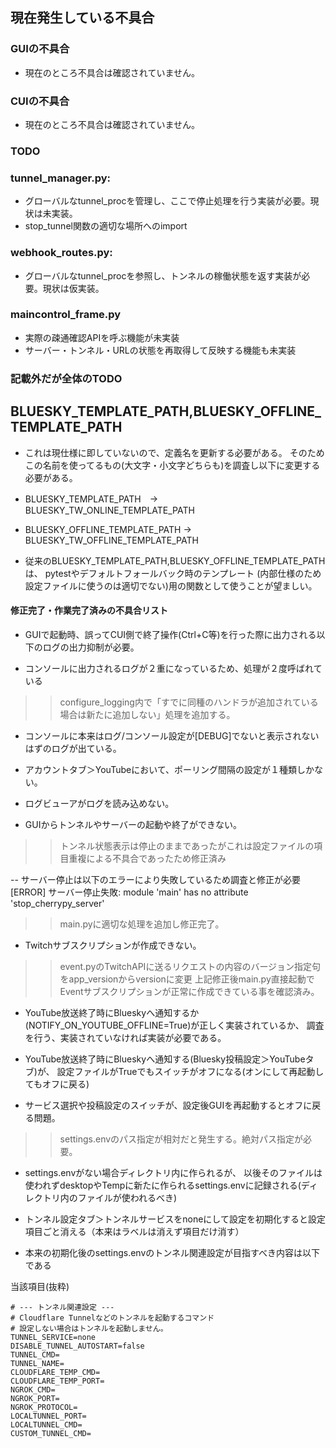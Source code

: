 ## 現在発生している不具合

### GUIの不具合

- 現在のところ不具合は確認されていません。

### CUIの不具合

- 現在のところ不具合は確認されていません。

### TODO
### tunnel_manager.py: 
- グローバルなtunnel_procを管理し、ここで停止処理を行う実装が必要。現状は未実装。
- stop_tunnel関数の適切な場所へのimport

### webhook_routes.py:
- グローバルなtunnel_procを参照し、トンネルの稼働状態を返す実装が必要。現状は仮実装。

### maincontrol_frame.py
- 実際の疎通確認APIを呼ぶ機能が未実装
- サーバー・トンネル・URLの状態を再取得して反映する機能も未実装

### 記載外だが全体のTODO
## BLUESKY_TEMPLATE_PATH,BLUESKY_OFFLINE_TEMPLATE_PATH
- これは現仕様に即していないので、定義名を更新する必要がある。
そのためこの名前を使ってるもの(大文字・小文字どちらも)を調査し以下に変更する必要がある。
- BLUESKY_TEMPLATE_PATH　→　BLUESKY_TW_ONLINE_TEMPLATE_PATH
- BLUESKY_OFFLINE_TEMPLATE_PATH → BLUESKY_TW_OFFLINE_TEMPLATE_PATH

- 従来のBLUESKY_TEMPLATE_PATH,BLUESKY_OFFLINE_TEMPLATE_PATHは、
pytestやデフォルトフォールバック時のテンプレート
(内部仕様のため設定ファイルに使うのは適切でない)用の関数として使うことが望ましい。


#### 修正完了・作業完了済みの不具合リスト

- GUIで起動時、誤ってCUI側で終了操作(Ctrl+C等)を行った際に出力される以下のログの出力抑制が必要。

- コンソールに出力されるログが２重になっているため、処理が２度呼ばれている
>>configure_logging内で「すでに同種のハンドラが追加されている場合は新たに追加しない」処理を追加する。

- コンソールに本来はログ/コンソール設定が[DEBUG]でないと表示されないはずのログが出ている。

- アカウントタブ＞YouTubeにおいて、ポーリング間隔の設定が１種類しかない。

- ログビューアがログを読み込めない。

- GUIからトンネルやサーバーの起動や終了ができない。
>>トンネル状態表示は停止のままであったがこれは設定ファイルの項目重複による不具合であったため修正済み

-- サーバー停止は以下のエラーにより失敗しているため調査と修正が必要
[ERROR] サーバー停止失敗: module 'main' has no attribute 'stop_cherrypy_server'
>>main.pyに適切な処理を追加し修正完了。

- Twitchサブスクリプションが作成できない。
>>event.pyのTwitchAPIに送るリクエストの内容のバージョン指定句をapp_versionからversionに変更
>>上記修正後main.py直接起動でEventサブスクリプションが正常に作成できている事を確認済み。

- YouTube放送終了時にBlueskyへ通知するか(NOTIFY_ON_YOUTUBE_OFFLINE=True)が正しく実装されているか、
調査を行う、実装されていなければ実装が必要である。

- YouTube放送終了時にBlueskyへ通知する(Bluesky投稿設定＞YouTubeタブ)が、
設定ファイルがTrueでもスイッチがオフになる(オンにして再起動してもオフに戻る)

- サービス選択や投稿設定のスイッチが、設定後GUIを再起動するとオフに戻る問題。
>>settings.envのパス指定が相対だと発生する。絶対パス指定が必要。

- settings.envがない場合ディレクトリ内に作られるが、
以後そのファイルは使われずdesktopやTempに新たに作られるsettings.envに記録される(ディレクトリ内のファイルが使われるべき)

- トンネル設定タブ＞トンネルサービスをnoneにして設定を初期化すると設定項目ごと消える（本来はラベルは消えず項目だけ消す）
- 本来の初期化後のsettings.envのトンネル関連設定が目指すべき内容は以下である

当該項目(抜粋)

```
# --- トンネル関連設定 ---
# Cloudflare Tunnelなどのトンネルを起動するコマンド 
# 設定しない場合はトンネルを起動しません。
TUNNEL_SERVICE=none
DISABLE_TUNNEL_AUTOSTART=false
TUNNEL_CMD=
TUNNEL_NAME=
CLOUDFLARE_TEMP_CMD=
CLOUDFLARE_TEMP_PORT=
NGROK_CMD=
NGROK_PORT=
NGROK_PROTOCOL=
LOCALTUNNEL_PORT=
LOCALTUNNEL_CMD=
CUSTOM_TUNNEL_CMD=

```